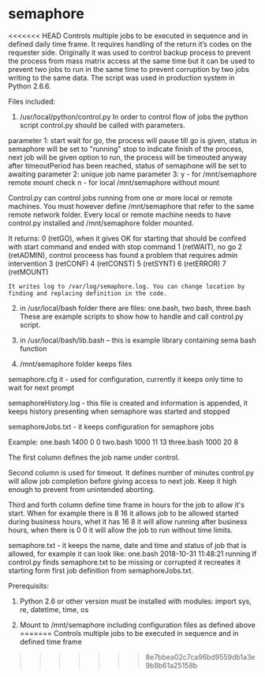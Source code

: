 # semaphore
<<<<<<< HEAD
Controls multiple jobs to be executed in sequence and in defined daily time
frame. It requires handling of the return it’s codes on the requester side.
Originally it was used to control backup process to prevent the process from
mass matrix access at the same time but it can be used to prevent two jobs to
run in the same time to prevent corruption by two jobs writing to the same data.
The script was used in production system in Python 2.6.6.

Files included:
1. /usr/local/python/control.py
  In order to control flow of jobs the python script control.py should be called
  with parameters.

  parameter 1:
    start wait for go, the process will pause till go is given, status in
          semaphore will be set to "running"
    stop  to indicate finish of the process, next job will be given option to
          run, the process will be timeouted anyway after timeoutPeriod has
          been reached, status of semaphone will be set to awaiting
  parameter 2: unique job name
  parameter 3:
    y - for /mnt/semaphore remote mount check
    n - for local /mnt/semaphore without mount

  Control.py can control jobs running from one or more local or remote machines.
  You must however define /mnt/semaphore that refer to the same remote network
  folder.
  Every local or remote machine needs to have control.py installed and
  /mnt/semaphore folder mounted.

  It returns:
    0 (retGO), when it gives OK for starting that should be confired with start
      command and ended with stop command
    1 (retWAIT), no go
    2 (retADMIN), control proceess has found a problem that requires admin
      intervention
    3 (retCONF)
    4 (retCONST)
    5 (retSYNT)
    6 (retERROR)
    7 (retMOUNT)

    It writes log to /var/log/semaphore.log. You can change location by
    finding and replacing definition in the code.

2. in /usr/local/bash folder there are files: one.bash, two.bash, three.bash
  These are example scripts to show how to handle and call control.py script.

3. in /usr/local/bash/lib.bash – this is example library containing sema bash
  function

4. /mnt/semaphore folder keeps files

  semaphore.cfg it - used for configuration, currently it keeps only time to
  wait for next prompt

  semaphoreHistory.log - this file is created and information is appended,
  it keeps history presenting when semaphore was started and stopped

  semaphoreJobs.txt - it keeps configuration for semaphore jobs

  Example:
  one.bash 1400 0 0
  two.bash 1000 11 13
  three.bash 1000 20 8

  The first column defines the job name under control.

  Second column is used for timeout. It defines number of minutes control.py
  will allow job completion before giving access to next job.
  Keep it high enough to prevent from unintended aborting.

  Third and forth column define time frame in hours for the job to allow it's
  start. When for example there is 8 16 it allows job to be allowed started
  during business hours, whet it has 16 8 it will allow running after business
  hours, when there is 0 0 it will allow the job to run without time limits.

  semaphore.txt - it keeps the name, date and time and status of job that is
  allowed, for example it can look like:
  one.bash 2018-10-31 11:48:21 running
  If control.py finds semaphore.txt to be missing or corrupted it recreates it
  starting form first job definition from semaphoreJobs.txt.

Prerequisits:
1. Python 2.6 or other version must be installed with modules:
import sys, re, datetime, time, os

2. Mount to /mnt/semaphore including configuration files as defined above
=======
Controls multiple jobs to be executed in sequence and in defined time frame
>>>>>>> 8e7bbea02c7ca96bd9559db1a3e9b8b61a25158b
